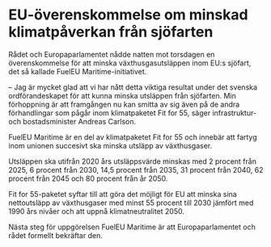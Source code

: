 # EU-överenskommelse om minskad klimatpåverkan från sjöfarten

Rådet och Europaparlamentet nådde natten mot torsdagen en överenskommelse för att minska växthusgasutsläppen inom EU:s sjöfart, det så kallade FuelEU Maritime-initiativet.

– Jag är mycket glad att vi har nått detta viktiga resultat under det svenska ordförandeskapet för att kunna minska utsläppen från sjöfarten. Min förhoppning är att framgången nu kan smitta av sig även på de andra förhandlingar som pågår inom klimatpaketet Fit for 55, säger infrastruktur- och bostadsminister Andreas Carlson.

FuelEU Maritime är en del av klimatpaketet Fit for 55 och innebär att fartyg inom unionen succesivt ska minska utsläpp av växthusgaser.

Utsläppen ska utifrån 2020 års utsläppsvärde minskas med 2 procent från 2025, 6 procent från 2030, 14,5 procent från 2035, 31 procent från 2040, 62 procent från 2045 och 80 procent från år 2050.

Fit for 55-paketet syftar till att göra det möjligt för EU att minska sina nettoutsläpp av växthusgaser med minst 55 procent till 2030 jämfört med 1990 års nivåer och att uppnå klimatneutralitet 2050.

Nästa steg för uppgörelsen FuelEU Maritime är att Europaparlamentet och rådet formellt bekräftar den.
